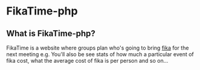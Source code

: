 # FikaTime-php

## What is FikaTime-php?
FikaTime is a website where groups plan who's going to bring [fika](https://en.wikipedia.org/wiki/Fika_%28culture%29) for the next meeting e.g.
You'll also be see stats of how much a particular event of fika cost, what the average cost of fika is per person and so on...
